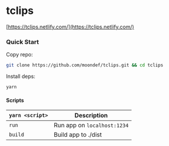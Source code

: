 # tclips

[https://tclips.netlify.com/](https://tclips.netlify.com/)

### Quick Start
Copy repo:
```bash
git clone https://github.com/moondef/tclips.git && cd tclips
```

Install deps:
```bash
yarn
```

#### Scripts
|`yarn <script>`    |Description|
|-------------------|-----------|
|`run`            |Run app on `localhost:1234`|
|`build`            |Build app to ./dist|
